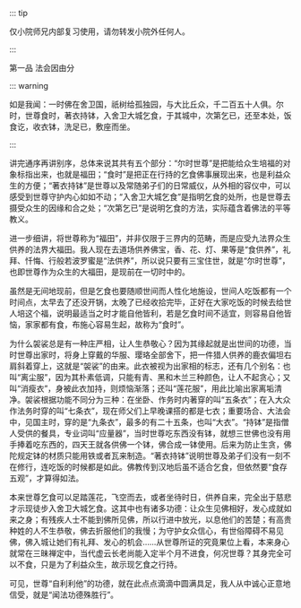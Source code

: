 ::: tip

仅小院师兄内部复习使用，请勿转发小院外任何人。

:::

第一品 法会因由分

::: warning

​       如是我闻：一时佛在舍卫国，祇树给孤独园，与大比丘众，千二百五十人俱。尔时，世尊食时，著衣持钵，入舍卫大城乞食，于其城中，次第乞已，还至本处，饭食讫，收衣钵，洗足已，敷座而坐。

:::

​          讲完通序再讲别序，总体来说其共有五个部分：“尔时世尊”是把能给众生培福的对象标指出来，也就是福田；“食时”是把正在行持的乞食佛事展现出来，也是利益众生的方便；“著衣持钵”是世尊以及常随弟子们的日常威仪，从外相的容仪中，可以感受到世尊守护内心如如不动；“入舍卫大城乞食”是指明乞食的处所，也是世尊去摄受众生的因缘和合之处；“次第乞已”是说明乞食的方法，实际蕴含着佛法的平等教义。

​         进一步细讲，将世尊称为“福田”，并非仅限于三界内的范畴，而是应受九法界众生供养的法界大福田。我人现在去道场供养佛宝，香、花、灯、果等是“食供养”，礼拜、忏悔、行般若波罗蜜是“法供养”，所以说只要有三宝住世，就是“尔时世尊”，也即世尊作为众生的大福田，是现前在一切时中的。

​         虽然是无间地现前，但是乞食也要随顺世间而人性化地施设，世间人吃饭都有一个时间点，太早去了还没开锅，太晚了已经收拾完毕，正好在大家吃饭的时候去给世人培这个福，说明最适当之时才能自他皆利，若是乞食时间不适宜，则容易自他皆恼，家家都有食，布施心容易生起，故称为“食时”。

​         为什么袈裟总是有一种庄严相，让人生恭敬心？因为其缘起就是出世间的功德，当时世尊出家时，将身上穿戴的华服、璎珞全部舍下，把一件猎人供养的鹿衣偏坦右肩斜着穿上，这就是“袈裟”的由来。此衣被视为出家相的标志，还有几个别名：也叫“离尘服”，因为其朴素低调，只能有青、黑和木兰三种颜色，让人不起贪心；又叫“消瘦衣”，身被此衣加持，则烦恼渐落；还叫“莲花服”，用此比喻出家离垢清净。袈裟根据功能不同分为三种：在坐卧、作务时内著穿的叫“五条衣”；在入大众作法务时穿的叫“七条衣”，现在师父们上早晚课搭的都是七衣；重要场合、大法会中，见国主时，穿的是“九条衣”，最多的有二十五条，也叫“大衣”。“持钵”是指僧人受供的餐具，专业词叫“应量器”，当时世尊吃东西没有钵，就想三世佛也没有用手捧着吃东西的，四天王就各供佛一个钵，佛合成一钵使用。后来为防止生贪，佛陀规定钵的材质只能用铁或者瓦来制造。“著衣持钵”说明世尊及弟子们没有一刻不在修行，连吃饭的时候都是如此。佛教传到汉地后虽不适合乞食，但依然要“食存五观”，才算得如法。

​         本来世尊乞食可以足踏莲花，飞空而去，或者坐待时日，供养自来，完全出于慈悲才示现徒步入舍卫大城乞食。这其中也有诸多功德：让众生见佛相好，发心成就如来之身；有残疾人士不能到佛所见佛，所以行进中放光，以息他们的苦楚；有高贵种姓的人不生恭敬，佛去折服他们的我慢；为守护女众信心，有世俗障碍不易见佛，佛入城让她们有礼拜、发心的机会……从世尊所证的究竟果位上看，本来身心就常在三昧禅定中，当代虚云长老尚能入定半个月不进食，何况世尊？其身完全可以不食，只是为了利益众生，故示现乞食之行持。

​         可见，世尊“自利利他”的功德，就在此点点滴滴中圆满具足，我人从中诚心正意地信受，就是“闻法功德殊胜行”。